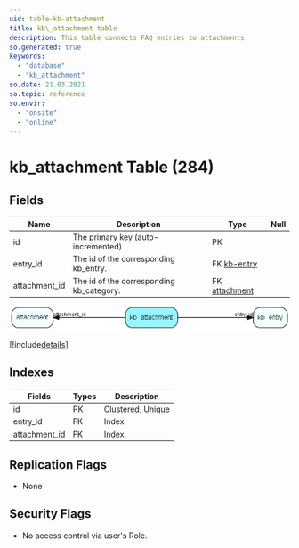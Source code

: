 ```yaml
---
uid: table-kb-attachment
title: kb\_attachment table
description: This table connects FAQ entries to attachments.
so.generated: true
keywords:
  - "database"
  - "kb_attachment"
so.date: 21.03.2021
so.topic: reference
so.envir:
  - "onsite"
  - "online"
---
```


# kb\_attachment Table (284)

## Fields

| Name | Description | Type | Null |
|------|-------------|------|:----:|
|id|The primary key (auto-incremented)|PK| |
|entry\_id|The id of the corresponding kb_entry.|FK [kb-entry](kb-entry.md)| |
|attachment\_id|The id of the corresponding kb_category.|FK [attachment](attachment.md)| |


![kb_attachment table relationship diagram](./media/kb_attachment.png)

[!include[details](./includes/kb-attachment.md)]

## Indexes

| Fields | Types | Description |
|--------|-------|-------------|
|id |PK |Clustered, Unique |
|entry\_id |FK |Index |
|attachment\_id |FK |Index |

## Replication Flags

* None

## Security Flags

* No access control via user's Role.

